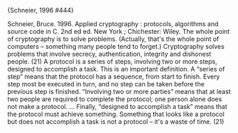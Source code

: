 ﻿{Schneier, 1996 #444}

Schneier, Bruce. 1996. Applied cryptography : protocols, algorithms and source code in C. 2nd ed ed. New York ; Chichester: Wiley.
The whole point of cryptography is to solve problems. (Actually, that's the whole point of computers – something many people tend to forget.) Cryptography solves problems that involve secrecy, authentication, integrity and dishonest people. (21)
A protocol  is a series of steps, involving two or more steps, designed to accomplish a task. This is an important definition. A “series of step” means that the protocol has a sequence, from start to finish. Every step most be executed in turn, and no step can be taken before the previous step is finished. “Involving two or more parties” means that at least two people are required to complete the protocol; one person alone does not make a protocol. ... Finally, “designed to accomplish a task” means that the protocol must achieve something. Something that looks like a protocol but does not accomplish a task is not a protocol – it's a waste of time. (21)
